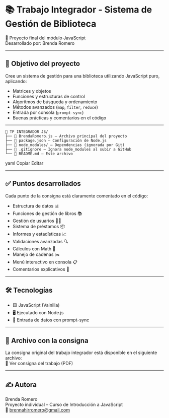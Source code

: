 # 📚 Trabajo Integrador - Sistema de Gestión de Biblioteca  
🧠 Proyecto final del módulo JavaScript  
Desarrollado por: Brenda Romero  

---

## 🎯 Objetivo del proyecto  
Cree un sistema de gestión para una biblioteca utilizando JavaScript puro, aplicando:  

- Matrices y objetos  
- Funciones y estructuras de control  
- Algoritmos de búsqueda y ordenamiento  
- Métodos avanzados (`map`, `filter`, `reduce`)  
- Entrada por consola (`prompt-sync`)  
- Buenas prácticas y comentarios en el código  

---

```plaintext
📁 TP INTEGRADOR JS/
├── 📄 BrendaRomero.js — Archivo principal del proyecto
├── 📄 package.json — Configuración de Node.js
├── 📁 node_modules/ — Dependencias (ignorada por Git)
├── 📄 .gitignore — Ignora node_modules al subir a GitHub
└── 📄 README.md — Este archivo
```

yaml
Copiar
Editar

---

## ✅ Puntos desarrollados  
Cada punto de la consigna está claramente comentado en el código:  

- Estructura de datos 📊  
- Funciones de gestión de libros 📚  
- Gestión de usuarios 🧑‍💻  
- Sistema de préstamos 📦  
- Informes y estadísticas 📈  
- Validaciones avanzadas 🔍  
- Cálculos con Math 🧮  
- Manejo de cadenas ✂️  
- Menú interactivo en consola 📋  
- Comentarios explicativos 📝  

---

## 🛠 Tecnologías  
- 🟨 JavaScript (Vainilla)  
- 🖥️ Ejecutado con Node.js  
- 🧾 Entrada de datos con prompt-sync  

---

## 📎 Archivo con la consigna  
La consigna original del trabajo integrador está disponible en el siguiente archivo:  
📄 Ver consigna del trabajo (PDF)  

---

## ✍️ Autora  
Brenda Romero  
Proyecto individual – Curso de Introducción a JavaScript  
📧 brennahirromero@gmail.com  
